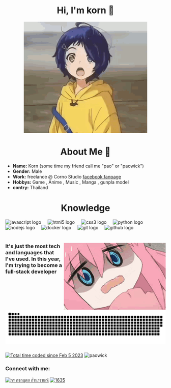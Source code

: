 <h1 align="center" >Hi, I'm korn 👋</h1>
<div align="center">
  <img  src="./SRC/GIF/anime.gif" height="350">
</div>
<h1 align="center" >About Me 💬</h1>

- **Name:** Korn (some time my friend call me "pao" or "paowick")
- **Gender:** Male
- **Work:** freelance @ Corno Studio [facebook fanpage](https://www.facebook.com/profile.php?id=61559285014515)  
- **Hobbys:** Game , Anime , Music , Manga , gunpla model
- **contry:** Thailand

<h1 align="center" >Knowledge</h1>
<div align="left">
  <img src="https://img.shields.io/badge/JavaScript-F7DF1E?logo=javascript&logoColor=black&style=for-the-badge" height="40" alt="javascript logo"  />
  <img width="12" />
  <img src="https://img.shields.io/badge/HTML5-E34F26?logo=html5&logoColor=white&style=for-the-badge" height="40" alt="html5 logo"  />
  <img width="12" />
  <img src="https://img.shields.io/badge/CSS3-1572B6?logo=css3&logoColor=white&style=for-the-badge" height="40" alt="css3 logo"  />
  <img width="12" />
  <img src="https://img.shields.io/badge/Python-3776AB?logo=python&logoColor=white&style=for-the-badge" height="40" alt="python logo"  />
  <img width="12" />
  <img src="https://img.shields.io/badge/Node.js-339933?logo=nodedotjs&logoColor=white&style=for-the-badge" height="40" alt="nodejs logo"  />
  <img width="12" />
  <img src="https://img.shields.io/badge/Docker-2496ED?logo=docker&logoColor=white&style=for-the-badge" height="40" alt="docker logo"  />
  <img width="12" />
  <img src="https://img.shields.io/badge/Git-F05032?logo=git&logoColor=white&style=for-the-badge" height="40" alt="git logo"  />
  <img width="12" />
  <img src="https://img.shields.io/badge/GitHub-181717?logo=github&logoColor=white&style=for-the-badge" height="40" alt="github logo"  />
</div><br>

<div align="center" >
  <img src="./SRC/GIF/bocchi.gif" alt="animated" align="right" height="210"width="320"/>


<h3 align="left" >It's just the most tech and languages that I've used. In this year, I'm trying to become a full-stack developer </h3>


</div>





<img src="https://raw.githubusercontent.com/paowick/paowick/output/snake.svg" alt="Snake animation" />

###
<a href="https://wakatime.com/@ee9f34d2-4c4e-419e-bb84-025ac7fe700b"><img src="https://wakatime.com/badge/user/ee9f34d2-4c4e-419e-bb84-025ac7fe700b.svg" alt="Total time coded since Feb 5 2023" /></a>
<img src="https://komarev.com/ghpvc/?username=paowick&label=Profile%20views&color=0e75b6&style=flat" alt="paowick" />



<h3 align="left">Connect with me:</h3>
<p align="left">
<a href="https://web.facebook.com/profile.php?id=100000597122273" target="blank">
  <img align="center" src="https://raw.githubusercontent.com/rahuldkjain/github-profile-readme-generator/master/src/images/icons/Social/facebook.svg" alt="กร กรกฤตย ก๋ำนารายณ์" height="30" width="40" /></a>
<a href="https://discord.gg/3aHAmD3j" target="blank">
  <img align="center" src="https://raw.githubusercontent.com/rahuldkjain/github-profile-readme-generator/master/src/images/icons/Social/discord.svg" alt="1635" height="30" width="40" /></a>
</p>
